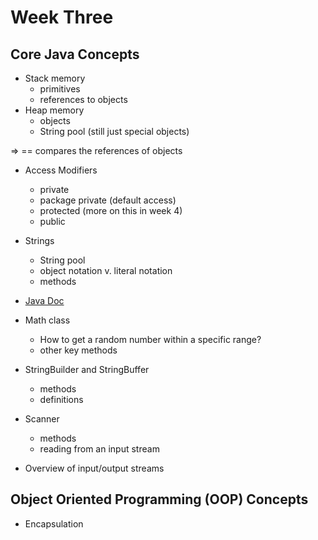 # Week Three

## Core Java Concepts
* Stack memory
    - primitives 
    - references to objects
* Heap memory 
    - objects
    - String pool (still just special objects)
    
=> == compares the references of objects

* Access Modifiers
    - private
    - package private (default access)
    - protected (more on this in week 4)
    - public
* Strings
    - String pool 
    - object notation v. literal notation
    - methods
* [Java Doc](https://docs.oracle.com/en/java/javase/11/docs/api/java.base/java/lang/package-summary.html)

* Math class
    - How to get a random number within a specific range?
    - other key methods

* StringBuilder and StringBuffer
    - methods
    - definitions

* Scanner
    - methods
    - reading from an input stream

* Overview of input/output streams

## Object Oriented Programming (OOP) Concepts
* Encapsulation
